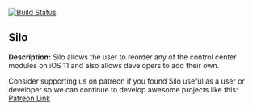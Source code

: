 [![Build Status](https://travis-ci.org/ioscreatix/Silo.svg?branch=master)](https://travis-ci.org/ioscreatix/Silo)
## Silo
**Description:** Silo allows the user to reorder any of the control center modules on iOS 11 and also allows developers to add their own.


Consider supporting us on patreon if you found Silo useful as a user or developer so we can continue to develop awesome projects like this: [Patreon Link](https://www.patreon.com/ioscreatix)
